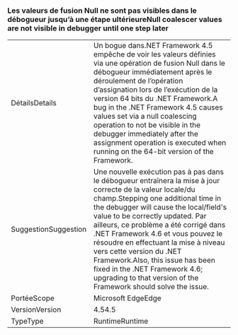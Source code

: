 ### <a name="null-coalescer-values-are-not-visible-in-debugger-until-one-step-later"></a><span data-ttu-id="5f197-101">Les valeurs de fusion Null ne sont pas visibles dans le débogueur jusqu’à une étape ultérieure</span><span class="sxs-lookup"><span data-stu-id="5f197-101">Null coalescer values are not visible in debugger until one step later</span></span>

|   |   |
|---|---|
|<span data-ttu-id="5f197-102">Détails</span><span class="sxs-lookup"><span data-stu-id="5f197-102">Details</span></span>|<span data-ttu-id="5f197-103">Un bogue dans.NET Framework 4.5 empêche de voir les valeurs définies via une opération de fusion Null dans le débogueur immédiatement après le déroulement de l’opération d’assignation lors de l’exécution de la version 64 bits du .NET Framework.</span><span class="sxs-lookup"><span data-stu-id="5f197-103">A bug in the .NET Framework 4.5 causes values set via a null coalescing operation to not be visible in the debugger immediately after the assignment operation is executed when running on the 64-bit version of the Framework.</span></span>|
|<span data-ttu-id="5f197-104">Suggestion</span><span class="sxs-lookup"><span data-stu-id="5f197-104">Suggestion</span></span>|<span data-ttu-id="5f197-105">Une nouvelle exécution pas à pas dans le débogueur entraînera la mise à jour correcte de la valeur locale/du champ.</span><span class="sxs-lookup"><span data-stu-id="5f197-105">Stepping one additional time in the debugger will cause the local/field's value to be correctly updated.</span></span> <span data-ttu-id="5f197-106">Par ailleurs, ce problème a été corrigé dans .NET Framework 4.6 et vous pouvez le résoudre en effectuant la mise à niveau vers cette version du .NET Framework.</span><span class="sxs-lookup"><span data-stu-id="5f197-106">Also, this issue has been fixed in the .NET Framework 4.6; upgrading to that version of the Framework should solve the issue.</span></span>|
|<span data-ttu-id="5f197-107">Portée</span><span class="sxs-lookup"><span data-stu-id="5f197-107">Scope</span></span>|<span data-ttu-id="5f197-108">Microsoft Edge</span><span class="sxs-lookup"><span data-stu-id="5f197-108">Edge</span></span>|
|<span data-ttu-id="5f197-109">Version</span><span class="sxs-lookup"><span data-stu-id="5f197-109">Version</span></span>|<span data-ttu-id="5f197-110">4.5</span><span class="sxs-lookup"><span data-stu-id="5f197-110">4.5</span></span>|
|<span data-ttu-id="5f197-111">Type</span><span class="sxs-lookup"><span data-stu-id="5f197-111">Type</span></span>|<span data-ttu-id="5f197-112">Runtime</span><span class="sxs-lookup"><span data-stu-id="5f197-112">Runtime</span></span>|

